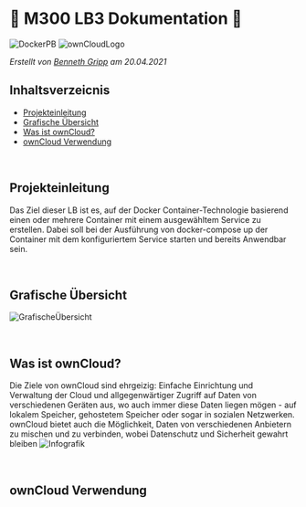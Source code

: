 #  📒 M300 LB3 Dokumentation  📒
![DockerPB](https://external-content.duckduckgo.com/iu/?u=https%3A%2F%2Fd15shllkswkct0.cloudfront.net%2Fwp-content%2Fblogs.dir%2F1%2Ffiles%2F2017%2F08%2Fdocker_logo.png&f=1&nofb=1)
![ownCloudLogo](https://external-content.duckduckgo.com/iu/?u=https%3A%2F%2Fdaniel.molkentin.net%2Fwp-content%2Fuploads%2Fsites%2F2%2F2013%2F03%2Fowncloud-square-logo.png&f=1&nofb=1)

_Erstellt von [Benneth Gripp](https://github.com/1JustBen5) am 20.04.2021_
## Inhaltsverzeicnis
- [Projekteinleitung](#Projekteinleitung)
- [Grafische Übersicht](Grafische-Übersicht)
- [Was ist ownCloud?](#Was-ist-ownCloud?)
- [ownCloud Verwendung](#ownCloud-Verwendung)

<br>

## Projekteinleitung
Das Ziel dieser LB ist es, auf der Docker Container-Technologie basierend einen oder mehrere Container mit einem ausgewähltem Service zu erstellen.
Dabei soll bei der Ausführung von docker-compose up der Container mit dem konfiguriertem Service starten und bereits Anwendbar sein.

<br>

## Grafische Übersicht
![GrafischeÜbersicht](media/GrafischeÜbersicht1.png)

<br>

## Was ist ownCloud?
Die Ziele von ownCloud sind ehrgeizig: Einfache Einrichtung und Verwaltung der Cloud und allgegenwärtiger Zugriff auf Daten von verschiedenen Geräten aus, wo auch immer diese Daten liegen mögen - auf lokalem Speicher, gehostetem Speicher oder sogar in sozialen Netzwerken. ownCloud bietet auch die Möglichkeit, Daten von verschiedenen Anbietern zu mischen und zu verbinden, wobei Datenschutz und Sicherheit gewahrt bleiben
![Infografik](https://www.skyfillers.com/fileadmin/daten/grafiken/funktionsgrafiken/en/SF_Infografik_Owncloud_neg_RGB_900px_EN_01-02-2016.png)

<br>

## ownCloud Verwendung

<br>